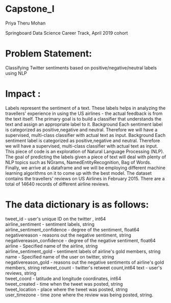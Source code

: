 # Capstone_I
Priya Theru Mohan 

Springboard Data Science Career Track, April 2019 cohort  


# Problem Statement:
Classifying Twitter sentiments based on positive/negative/neutral labels using NLP  

# Impact : 
Labels represent the sentiment of a text. These labels helps in analyzing the travellers' experience in using the US airlines - the actual feedback is from the text itself. The primary goal is to build a classifier that understands the text and assign an appropriate label to it.  Background  Each sentiment label is categorized as positive,negative and neutral. Therefore we will have a supervised, multi-class classifier with actual text as input.  Background  Each sentiment label is categorized as positive,negative and neutral. Therefore we will have a supervised, multi-class classifier with actual text as input.  This piece of code is an exploration of Natural Language Processing (NLP). The goal of predicting the labels given a piece of text will deal with plenty of NLP topics such as NGrams, NamedEntityRecognition, Bag of Words. Finally, we arrive at a dataframe and we will be employing different machine learning algorithms on it to come up with the best model.  The dataset contains the travellers' reviews on US Airlines in February 2015. There are a total of 14640 records of different airline reviews.  

# The data dictionary is as follows: 
tweet_id - user's unique ID on the twitter , int64  
airline_sentiment - sentiment labels, string  
airline_sentiment_confidence - degree of the sentiment, float64  
negativereason - reasons out the negative sentiment, string  
negativereason_confidence - degree of the negative sentiment, float64  
airline - Specified name of the airline, string  
airline_sentiment_gold - sentiment labels of airline's gold members, string  
name - Specified name of the user on twitter, string  
negativereason_gold - reasons out the negative sentiments of airline's gold members, 
string  retweet_count - twitter's retweet count,int64 
text - user's reviews, string  
tweet_coord - latitude and longitude coordinates, int64  
tweet_created - time when the tweet was posted, string  
tweet_location - place where the tweet was posted, string  
user_timezone - time zone where the review was being posted, string.
